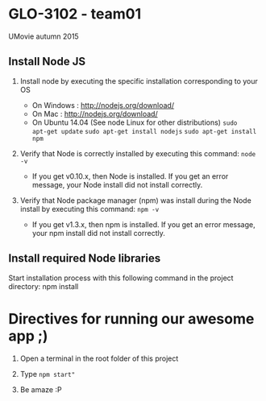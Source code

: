 # GLO-3102 - team01
UMovie autumn 2015

## Install Node JS
1. Install node by executing the specific installation corresponding to your OS

    * On Windows : http://nodejs.org/download/
    * On Mac : http://nodejs.org/download/
    * On Ubuntu 14.04 (See node Linux for other distributions)
        <code>sudo apt-get update</code>
        <code>sudo apt-get install nodejs</code>
        <code>sudo apt-get install npm</code>

2. Verify that Node is correctly installed by executing this command:
    <code>node -v</code>
    * If you get v0.10.x, then Node is installed. If you get an error message, your Node install did not install correctly.

3. Verify that Node package manager (npm) was install during the Node install by executing this command:
    <code>npm -v</code>
    * If you get v1.3.x, then npm is installed. If you get an error message, your npm install did not install correctly.


## Install required Node libraries
Start installation process with this following command in the project directory:
npm install

# Directives for running our awesome app ;)

1. Open a terminal in the root folder of this project

2. Type <code>npm start"</code>

3. Be amaze :P